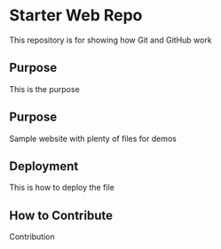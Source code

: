 # Starter Web Repo

This repository is for showing how Git and GitHub work

## Purpose

This is the purpose

## Purpose

Sample website with plenty of files for demos

## Deployment

This is how to deploy the file

## How to Contribute

Contribution